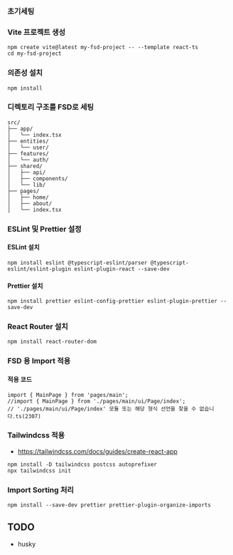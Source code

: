 ### 초기세팅

### Vite 프로젝트 생성

```
npm create vite@latest my-fsd-project -- --template react-ts
cd my-fsd-project
```

### 의존성 설치

```
npm install
```

### 디렉토리 구조를 FSD로 세팅

```
src/
├── app/
│   └── index.tsx
├── entities/
│   └── user/
├── features/
│   └── auth/
├── shared/
│   ├── api/
│   ├── components/
│   └── lib/
├── pages/
│   ├── home/
│   ├── about/
│   └── index.tsx

```

### ESLint 및 Prettier 설정

#### ESLint 설치

```
npm install eslint @typescript-eslint/parser @typescript-eslint/eslint-plugin eslint-plugin-react --save-dev
```

#### Prettier 설치

```
npm install prettier eslint-config-prettier eslint-plugin-prettier --save-dev
```

### React Router 설치

```
npm install react-router-dom
```

### FSD 용 Import 적용

#### 적용 코드

```tsx
import { MainPage } from 'pages/main';
//import { MainPage } from './pages/main/ui/Page/index';
// './pages/main/ui/Page/index' 모듈 또는 해당 형식 선언을 찾을 수 없습니다.ts(2307)
```

### Tailwindcss 적용

- https://tailwindcss.com/docs/guides/create-react-app

```
npm install -D tailwindcss postcss autoprefixer
npx tailwindcss init
```

### Import Sorting 처리

```
npm install --save-dev prettier prettier-plugin-organize-imports
```

## TODO

- husky
